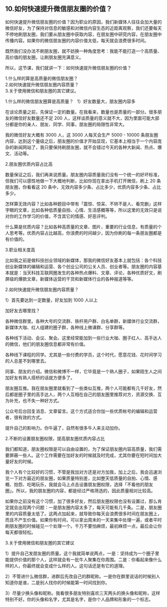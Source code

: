 ## 10.如何快速提升微信朋友圈的价值？
如何快速提升微信朋友圈的价值？因为职业的原因，我们新媒体人往往会加大量的微信好友，为了保持对信息的敏感和对微信内容生态的近距离观察，我们还要每天不停地刷朋友圈，我们要从朋友圈中获取内容，在朋友圈中研究内容，在朋友圈中传播内容。如果你的微信朋友圈的内容价值太低，每天就会浪费很多时间。


既然我们没办法不刷朋友圈，就不妨换一种角度思考：我能不能打造一个高质量、高价值的朋友圈，让刷朋友圈充满意义。


所以，这节课，我们就讲一下：如何快速提升微信朋友圈的价值？


1.什么样的算是高质量的微信朋友圈？  
2.如何快速提升微信朋友圈内容质量？  
3.关于使用微信和朋友圈的其它建议。 


1.什么样的微信朋友圈算是高质量？
 
1）好友数量大，朋友圈内容多 


在谈论质量之前，先保证一定的数量。在我看来，数量也是质量的一部分。很多朋友的微信好友数量还不足 200 人，这样谈质量的意义就不大，因为里面可能大部分都是你的亲人、朋友、同学、同事，朋友圈的局限性非常大。


我的微信好友大概有 3000 人，这 3000 人每天会生产 5000 - 10000 条朋友圈内容，达到这个量级之后，朋友圈的价值才开始显现，它基本上相当于一个内容庞杂的新闻网站了，我只要保持刷朋友圈，就不会错过今天的各种大新闻、热点、爆文、活动等。


2.朋友圈优质内容占比高


数量保证之后，我们再来说质量。朋友圈内容质量我们没有一个统一的好坏标准，但我们可以感性地做一下大概地判断，比如你现在拿出手机打开微信，刷上 20 条朋友圈，你看看这 20 条中，无效内容多少条、占比多少，优质内容多少条、占比多少。


怎样算无效内容？比如各种题目中带有「震惊、惊呆、不转不是人、看完删」这样字眼的文章，比如各种低质量自拍、心情、生活感概等等，所以这里的无效只是说对你的工作学习的价值，不含其它的情感、好恶评判。


什么算是优质内容？比如各种高质量的文章、图片，重要的行业信息，有质量的个人思考等。优质内容占比越高，你浪费的时间越少，因为你刷的每一条朋友圈都是有价值的。


3.职业相关度高


比如我之前是做科技创业领域的新媒体，那我的微信好友基本上就包括：各个科技创业新媒体的编辑和运营、各个创业公司的公关人员、创业者等。朋友圈的内容基本就是：当天科技互联网圈发生的各种热点爆料、文章、评论，各种优质好文，刷屏级的爆款文章，新媒体运营的干货和新媒体行业的各种报道等等。


2.如何快速提升微信朋友圈内容质量？


1）首先要达到一定数量，好友加到 1000 人以上


加好友去哪里找？


各种微信群里。各种大号的交流群、铁杆用户群、白名单群，新媒体行业交流群，新媒体大咖、红人组建的圈子群，各种线上微课群、分享群等。


各种线下活动、会议、聚会。这里经常能加到一些行业大咖、圈子红人、高手达人的微信，他们的朋友圈信息都非常有价值。


各种线下课程的同学。尤其是一些付费的学员，这个时代，愿意花钱、花时间学习的人总差不到哪里去。


同事、朋友的介绍。微信和微博不一样，它毕竟是一个熟人圈子，如果陌生人之间加好友有熟人搭桥的话就方便多了。


朋友圈互推。我在朋友圈里就看到了一些类似互推，两个人可能都有几千好友，然后都是圈子里的高手达人，两个人互相在自己的朋友圈里推荐对方，资源交换、互为补充，也不失一种好方式。


公众号后台回复消息、文章留言。这个方式适合你加一些优质帐号的编辑和运营者，很有效的方式。


提升自己的影响力。你牛逼了，自然有很多牛人来主动加你。


2.不断的设置朋友圈权限，提高朋友圈优质内容占比


我们都知道，朋友圈权限是可以自由设置的，为了保证朋友圈内容高质量，我们需要屏蔽一些人。这个工作需要在加好友的时候就及时完成，尤其你要在短时间加大量好友的时候。


我个人有个比较好的习惯，不管是我加对方还是对方加我，加上之后，我会迅速浏览一下对方最近的朋友圈，如果质量特别差，比如整天低质量的自拍、心情、感概、抱怨、吃喝玩乐，我就会马上点击设置朋友圈权限，选择「不看他的朋友圈」。所以，我的朋友圈的内容，都是经过严格筛选的，因此质量相对比较高。


如果你之前没有这个习惯，加了很多好友，然后朋友圈权限也没有设置过，那么肯定就会出现两个问题：一是朋友圈内容太多了，每天可能有几千条。二是，朋友圈里的内容质量太低了。这两点加起来，就导致你每天会浪费很多时间在朋友圈上，而且不产生价值。如果你有时间，可以拿出周末的一天来集中处理一遍，或者平时刷朋友圈的时候碰见一个处理一个。千万不要怕麻烦，最初麻烦一点，最后会让你每天都很轻松。


3.关于使用微信和朋友圈的其它建议


1）提升自己发朋友圈的质量。这个我就简单说两点，一是：坚持成为一个圈子里能提供价值的那个人，这样就会有一批牛人聚集在你周围。二是：你看起来像什么样的人，你最终就会变成什么样的人。这句话还是有它的道理。


2）不管进什么微信群，进群后先改自己的群昵称。一是你在群里说话的时候别人知道你是谁，二是别人找你的时候能第一时间找到你。


3）尽量少换头像和昵称。我看很多朋友特别喜欢三天两头的换头像和昵称，这样特别不好。你的头像和名字，尤其是名字，是你个人品牌和形象的一个标志。 

